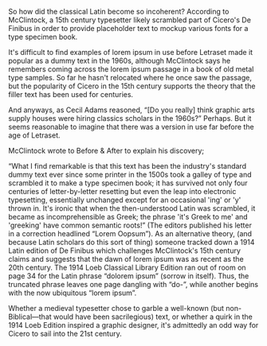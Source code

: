 
So how did the classical Latin become so incoherent? According to McClintock, a 15th century typesetter likely scrambled part of Cicero's De Finibus in order to provide placeholder text to mockup various fonts for a type specimen book.

It's difficult to find examples of lorem ipsum in use before Letraset made it popular as a dummy text in the 1960s, although McClintock says he remembers coming across the lorem ipsum passage in a book of old metal type samples. So far he hasn't relocated where he once saw the passage, but the popularity of Cicero in the 15th century supports the theory that the filler text has been used for centuries.

And anyways, as Cecil Adams reasoned, “[Do you really] think graphic arts supply houses were hiring classics scholars in the 1960s?” Perhaps. But it seems reasonable to imagine that there was a version in use far before the age of Letraset.

McClintock wrote to Before & After to explain his discovery;

“What I find remarkable is that this text has been the industry's standard dummy text ever since some printer in the 1500s took a galley of type and scrambled it to make a type specimen book; it has survived not only four centuries of letter-by-letter resetting but even the leap into electronic typesetting, essentially unchanged except for an occasional 'ing' or 'y' thrown in. It's ironic that when the then-understood Latin was scrambled, it became as incomprehensible as Greek; the phrase 'it's Greek to me' and 'greeking' have common semantic roots!” (The editors published his letter in a correction headlined “Lorem Oopsum”).
As an alternative theory, (and because Latin scholars do this sort of thing) someone tracked down a 1914 Latin edition of De Finibus which challenges McClintock's 15th century claims and suggests that the dawn of lorem ipsum was as recent as the 20th century. The 1914 Loeb Classical Library Edition ran out of room on page 34 for the Latin phrase “dolorem ipsum” (sorrow in itself). Thus, the truncated phrase leaves one page dangling with “do-”, while another begins with the now ubiquitous “lorem ipsum”.

Whether a medieval typesetter chose to garble a well-known (but non-Biblical—that would have been sacrilegious) text, or whether a quirk in the 1914 Loeb Edition inspired a graphic designer, it's admittedly an odd way for Cicero to sail into the 21st century.
      
